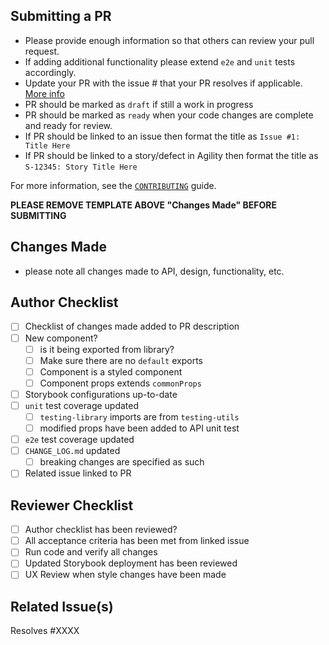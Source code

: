 ## Submitting a PR

- Please provide enough information so that others can review your pull request.
- If adding additional functionality please extend `e2e` and `unit` tests accordingly.
- Update your PR with the issue # that your PR resolves if applicable. [More info](https://docs.github.com/en/github/managing-your-work-on-github/linking-a-pull-request-to-an-issue#linking-a-pull-request-to-an-issue-using-a-keyword.)
- PR should be marked as `draft` if still a work in progress
- PR should be marked as `ready` when your code changes are complete and ready for review.
- If PR should be linked to an issue then format the title as `Issue #1: Title Here`
- If PR should be linked to a story/defect in Agility then format the title as `S-12345: Story Title Here`

For more information, see the [`CONTRIBUTING`](https://github.com/digital-ai/dot-components/blob/master/CONTRIBUTING.md) guide.

**PLEASE REMOVE TEMPLATE ABOVE "Changes Made" BEFORE SUBMITTING**

## Changes Made

- please note all changes made to API, design, functionality, etc.

## Author Checklist

- [ ] Checklist of changes made added to PR description
- [ ] New component?
  - [ ] is it being exported from library?
  - [ ] Make sure there are no `default` exports
  - [ ] Component is a styled component
  - [ ] Component props extends `commonProps`
- [ ] Storybook configurations up-to-date
- [ ] `unit` test coverage updated
  - [ ] `testing-library` imports are from `testing-utils`
  - [ ] modified props have been added to API unit test
- [ ] `e2e` test coverage updated
- [ ] `CHANGE_LOG.md` updated
  - [ ] breaking changes are specified as such
- [ ] Related issue linked to PR

## Reviewer Checklist

- [ ] Author checklist has been reviewed?
- [ ] All acceptance criteria has been met from linked issue
- [ ] Run code and verify all changes
- [ ] Updated Storybook deployment has been reviewed
- [ ] UX Review when style changes have been made

## Related Issue(s)

Resolves #XXXX
